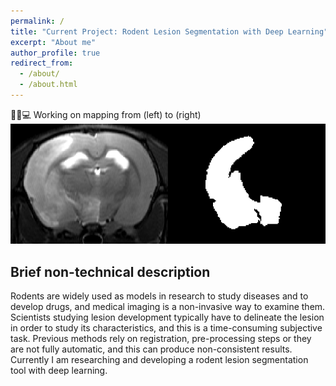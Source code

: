 ```yaml
---
permalink: /
title: "Current Project: Rodent Lesion Segmentation with Deep Learning"
excerpt: "About me"
author_profile: true
redirect_from: 
  - /about/
  - /about.html
---
```


🧠🐭💻 Working on mapping from (left) to (right)
![Lesions](https://raw.githubusercontent.com/jmlipman/jmlipman.github.io/master/images/lesions.png)


## Brief non-technical description
Rodents are widely used as models in research to study diseases and to develop drugs, and medical imaging is a non-invasive way to examine them. Scientists studying lesion development typically have to delineate the lesion in order to study its characteristics, and this is a time-consuming subjective task. Previous methods rely on registration, pre-processing steps or they are not fully automatic, and this can produce non-consistent results. Currently I am researching and developing a rodent lesion segmentation tool with deep learning.

